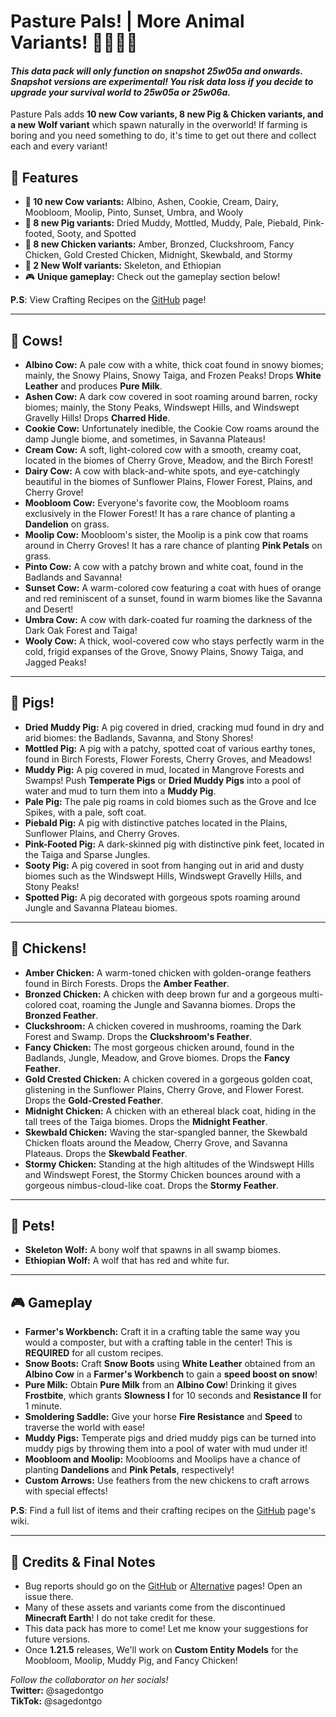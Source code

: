 # Pasture Pals! | More Animal Variants! 🐄🐖🐺🐔  

#### *This data pack will only function on snapshot 25w05a and onwards. Snapshot versions are experimental! You risk data loss if you decide to upgrade your survival world to 25w05a or 25w06a.*  

Pasture Pals adds **10 new Cow variants, 8 new Pig & Chicken variants, and a new Wolf variant** which spawn naturally in the overworld! If farming is boring and you need something to do, it's time to get out there and collect each and every variant!  

## 📌 Features  
- **🐄 10 new Cow variants:** Albino, Ashen, Cookie, Cream, Dairy, Moobloom, Moolip, Pinto, Sunset, Umbra, and Wooly  
- **🐖 8 new Pig variants:** Dried Muddy, Mottled, Muddy, Pale, Piebald, Pink-footed, Sooty, and Spotted  
- **🐔 8 new Chicken variants:** Amber, Bronzed, Cluckshroom, Fancy Chicken, Gold Crested Chicken, Midnight, Skewbald, and Stormy  
- **🐶 2 New Wolf variants:** Skeleton, and Ethiopian  
- 🎮 **Unique gameplay:** Check out the gameplay section below!  

**P.S**: View Crafting Recipes on the [GitHub](https://github.com/sagedontgo/Pasture-Pals) page!  

---

## 🐄 Cows!  

- **Albino Cow:** A pale cow with a white, thick coat found in snowy biomes; mainly, the Snowy Plains, Snowy Taiga, and Frozen Peaks! Drops **White Leather** and produces **Pure Milk**.  
- **Ashen Cow:** A dark cow covered in soot roaming around barren, rocky biomes; mainly, the Stony Peaks, Windswept Hills, and Windswept Gravelly Hills! Drops **Charred Hide**.  
- **Cookie Cow:** Unfortunately inedible, the Cookie Cow roams around the damp Jungle biome, and sometimes, in Savanna Plateaus!  
- **Cream Cow:** A soft, light-colored cow with a smooth, creamy coat, located in the biomes of Cherry Grove, Meadow, and the Birch Forest!  
- **Dairy Cow:** A cow with black-and-white spots, and eye-catchingly beautiful in the biomes of Sunflower Plains, Flower Forest, Plains, and Cherry Grove!  
- **Moobloom Cow:** Everyone's favorite cow, the Moobloom roams exclusively in the Flower Forest! It has a rare chance of planting a **Dandelion** on grass.  
- **Moolip Cow:** Moobloom's sister, the Moolip is a pink cow that roams around in Cherry Groves! It has a rare chance of planting **Pink Petals** on grass.  
- **Pinto Cow:** A cow with a patchy brown and white coat, found in the Badlands and Savanna!  
- **Sunset Cow:** A warm-colored cow featuring a coat with hues of orange and red reminiscent of a sunset, found in warm biomes like the Savanna and Desert!  
- **Umbra Cow:** A cow with dark-coated fur roaming the darkness of the Dark Oak Forest and Taiga!  
- **Wooly Cow:** A thick, wool-covered cow who stays perfectly warm in the cold, frigid expanses of the Grove, Snowy Plains, Snowy Taiga, and Jagged Peaks!  

---

## 🐖 Pigs!  

- **Dried Muddy Pig:** A pig covered in dried, cracking mud found in dry and arid biomes: the Badlands, Savanna, and Stony Shores!  
- **Mottled Pig:** A pig with a patchy, spotted coat of various earthy tones, found in Birch Forests, Flower Forests, Cherry Groves, and Meadows!  
- **Muddy Pig:** A pig covered in mud, located in Mangrove Forests and Swamps! Push **Temperate Pigs** or **Dried Muddy Pigs** into a pool of water and mud to turn them into a **Muddy Pig**.  
- **Pale Pig:** The pale pig roams in cold biomes such as the Grove and Ice Spikes, with a pale, soft coat.  
- **Piebald Pig:** A pig with distinctive patches located in the Plains, Sunflower Plains, and Cherry Groves.  
- **Pink-Footed Pig:** A dark-skinned pig with distinctive pink feet, located in the Taiga and Sparse Jungles.  
- **Sooty Pig:** A pig covered in soot from hanging out in arid and dusty biomes such as the Windswept Hills, Windswept Gravelly Hills, and Stony Peaks!  
- **Spotted Pig:** A pig decorated with gorgeous spots roaming around Jungle and Savanna Plateau biomes.  

---

## 🐔 Chickens!  

- **Amber Chicken:** A warm-toned chicken with golden-orange feathers found in Birch Forests. Drops the **Amber Feather**.  
- **Bronzed Chicken:** A chicken with deep brown fur and a gorgeous multi-colored coat, roaming the Jungle and Savanna biomes. Drops the **Bronzed Feather**.  
- **Cluckshroom:** A chicken covered in mushrooms, roaming the Dark Forest and Swamp. Drops the **Cluckshroom's Feather**.  
- **Fancy Chicken:** The most gorgeous chicken around, found in the Badlands, Jungle, Meadow, and Grove biomes. Drops the **Fancy Feather**.  
- **Gold Crested Chicken:** A chicken covered in a gorgeous golden coat, glistening in the Sunflower Plains, Cherry Grove, and Flower Forest. Drops the **Gold-Crested Feather**.  
- **Midnight Chicken:** A chicken with an ethereal black coat, hiding in the tall trees of the Taiga biomes. Drops the **Midnight Feather**.  
- **Skewbald Chicken:** Waving the star-spangled banner, the Skewbald Chicken floats around the Meadow, Cherry Grove, and Savanna Plateaus. Drops the **Skewbald Feather**.  
- **Stormy Chicken:** Standing at the high altitudes of the Windswept Hills and Windswept Forest, the Stormy Chicken bounces around with a gorgeous nimbus-cloud-like coat. Drops the **Stormy Feather**.  

---

## 🐶 Pets!  

- **Skeleton Wolf:** A bony wolf that spawns in all swamp biomes.
- **Ethiopian Wolf:** A wolf that has red and white fur.

---

## 🎮 Gameplay  

- **Farmer's Workbench:** Craft it in a crafting table the same way you would a composter, but with a crafting table in the center! This is **REQUIRED** for all custom recipes.  
- **Snow Boots:** Craft **Snow Boots** using **White Leather** obtained from an **Albino Cow** in a **Farmer's Workbench** to gain a **speed boost on snow**!  
- **Pure Milk:** Obtain **Pure Milk** from an **Albino Cow**! Drinking it gives **Frostbite**, which grants **Slowness I** for 10 seconds and **Resistance II** for 1 minute.  
- **Smoldering Saddle:** Give your horse **Fire Resistance** and **Speed** to traverse the world with ease!  
- **Muddy Pigs:** Temperate pigs and dried muddy pigs can be turned into muddy pigs by throwing them into a pool of water with mud under it!  
- **Moobloom and Moolip:** Mooblooms and Moolips have a chance of planting **Dandelions** and **Pink Petals**, respectively!  
- **Custom Arrows:** Use feathers from the new chickens to craft arrows with special effects!  

**P.S**: Find a full list of items and their crafting recipes on the [GitHub](https://github.com/sagedontgo/Pasture-Pals) page's wiki.  

---

## 💖 Credits & Final Notes  

- Bug reports should go on the [GitHub](https://github.com/sagedontgo/Pasture-Pals) or [Alternative](https://github.com/TSFBCE24RhythmHeaveners/Pasture-Pals/) pages! Open an issue there.  
- Many of these assets and variants come from the discontinued **Minecraft Earth**! I do not take credit for these.  
- This data pack has more to come! Let me know your suggestions for future versions.  
- Once **1.21.5** releases, We'll work on **Custom Entity Models** for the Moobloom, Moolip, Muddy Pig, and Fancy Chicken!  

*Follow the collaborator on her socials!*  
**Twitter:** @sagedontgo  
**TikTok:** @sagedontgo  

